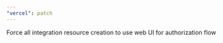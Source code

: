 ```yaml
---
"vercel": patch
---
```


Force all integration resource creation to use web UI for authorization flow
